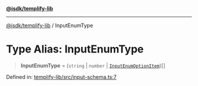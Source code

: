 [**@isdk/templify-lib**](../README.md)

***

[@isdk/templify-lib](../globals.md) / InputEnumType

# Type Alias: InputEnumType

> **InputEnumType** = (`string` \| `number` \| [`InputEnumOptionItem`](../interfaces/InputEnumOptionItem.md))[]

Defined in: [templify-lib/src/input-schema.ts:7](https://github.com/isdk/templify-lib.js/blob/00a1ac2997e500d54f38cfc631d4a46eca84ffa9/src/input-schema.ts#L7)
